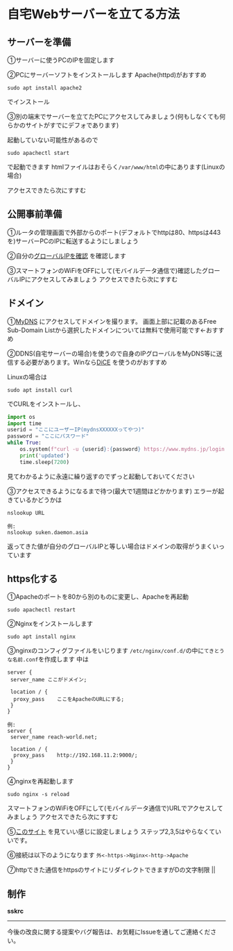 # 自宅Webサーバーを立てる方法
## サーバーを準備
①サーバーに使うPCのIPを固定します

②PCにサーバーソフトをインストールします
Apache(httpd)がおすすめ
```
sudo apt install apache2
```
でインストール

③別の端末でサーバーを立てたPCにアクセスしてみましょう(何もしなくても何らかのサイトがすでにデフォであります)

起動していない可能性があるので
```
sudo apachectl start
```
で起動できます
htmlファイルはおそらく`/var/www/html`の中にあります(Linuxの場合)

アクセスできたら次にすすむ

## 公開事前準備
①ルータの管理画面で外部からのポート(デフォルトでhttpは80、httpsは443を)サーバーPCのIPに転送するようにしましょう

②自分の[グローバルIPを確認](https://www.cman.jp/network/support/go_access.cgi) を確認します

③スマートフォンのWiFiをOFFにして(モバイルデータ通信で)確認したグローバルIPにアクセスしてみましょう
アクセスできたら次にすすむ

## ドメイン
①[MyDNS](https://www.mydns.jp/) にアクセスしてドメインを撮ります。
画面上部に記載のあるFree Sub-Domain Listから選択したドメインについては無料で使用可能です←おすすめ

②DDNS(自宅サーバーの場合)を使うので自身のIPグローバルをMyDNS等に送信する必要があります。Winなら[DiCE](https://forest.watch.impress.co.jp/library/software/dice/) を使うのがおすすめ

Linuxの場合は
```
sudo apt install curl
```
でCURLをインストールし、
```python
import os
import time
userid = "ここにユーザーIP(mydnsXXXXXXってやつ)"
password = "ここにパスワード"
while True:
    os.system(f"curl -u {userid}:{password} https://www.mydns.jp/login.html")
    print('updated')
    time.sleep(7200)
```
見てわかるように永遠に繰り返すのでずっと起動しておいてください

③アクセスできるようになるまで待つ(最大で1週間ほどかかります)
エラーが起きているかどうかは
```
nslookup URL

例:
nslookup suken.daemon.asia
```
返ってきた値が自分のグローバルIPと等しい場合はドメインの取得がうまくいっています

## https化する
①Apacheのポートを80から別のものに変更し、Apacheを再起動
```
sudo apachectl restart
```
②Nginxをインストールします
```
sudo apt install nginx
```
③nginxのコンフィグファイルをいじります
`/etc/nginx/conf.d/`の中に`てきとうな名前.conf`を作成します
中は
```
server {
 server_name ここがドメイン;

 location / {
  proxy_pass    ここをApacheのURLにする;
 }
}

例:
server {
 server_name reach-world.net;

 location / {
  proxy_pass    http://192.168.11.2:9000/;
 }
}
```
④nginxを再起動します
```
sudo nginx -s reload
```
スマートフォンのWiFiをOFFにして(モバイルデータ通信で)URLでアクセスしてみましょう
アクセスできたら次にすすむ

⑤[このサイト](https://www.digitalocean.com/community/tutorials/how-to-secure-nginx-with-let-s-encrypt-on-ubuntu-20-04-ja) を見ていい感じに設定しましょう
ステップ2,3,5はやらなくていいです。

⑥接続は以下のようになります
`外<-https->Nginx<-http->Apache`

⑦httpできた通信をhttpsのサイトにリダイレクトできますがDの文字制限
||


## 制作
**sskrc**

---

今後の改良に関する提案やバグ報告は、お気軽にIssueを通してご連絡ください。
